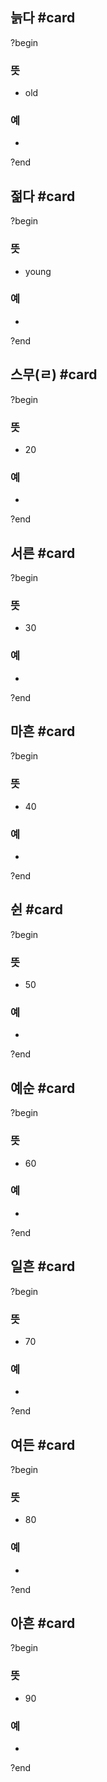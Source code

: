 ## 늙다 #card
?begin
### 뜻
- old
### 예
-
<!--SR:!2025-09-05,43,254-->
?end


## 젊다 #card
?begin
### 뜻
- young
### 예
-
<!--SR:!2025-08-01,12,236-->
?end


## 스무(ㄹ) #card
?begin
### 뜻
- 20
### 예
-
<!--SR:!2025-08-05,64,272-->
?end


## 서른 #card
?begin
### 뜻
- 30
### 예
-
?end


## 마흔 #card
?begin
### 뜻
- 40
### 예
-
<!--SR:!2025-09-02,52,254-->
?end


## 쉰 #card
?begin
### 뜻
- 50
### 예
-
<!--SR:!2025-07-31,31,274-->
?end


## 예순 #card
?begin
### 뜻
- 60
### 예
-
<!--SR:!2025-10-31,108,252-->
?end


## 일흔 #card
?begin
### 뜻
- 70
### 예
-
<!--SR:!2025-08-15,81,270-->
?end


## 여든 #card
?begin
### 뜻
- 80
### 예
-
?end


## 아흔 #card
?begin
### 뜻
- 90
### 예
-
?end

